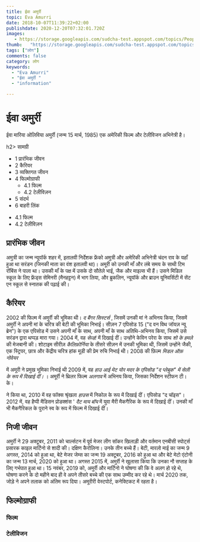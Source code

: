 ```yaml
---
title: ईवा अमुर्री 
topic: Eva Amurri
date: 2018-10-07T11:39:22+02:00
publishdate: 2020-12-20T07:32:01.720Z
images: 
   - https://storage.googleapis.com/sudcha-test.appspot.com/topics/People/eva_amurri/1.jpeg
thumb:   "https://storage.googleapis.com/sudcha-test.appspot.com/topics/People/eva_amurri/thumb.jpeg"
tags: ["लोग"]
comments: false
category: लोग
keywords: 
  - "Eva Amurri"
  - "ईवा अमुर्री "
  - "information"

---
```

<h1> ईवा अमुर्री </h1> <p> </p> <p> </p> <p> ईवा मारिया ओलिविया अमुर्री (जन्म 15 मार्च, 1985) एक अमेरिकी फिल्म और टेलीविजन अभिनेत्री है। </p> <p> h2> सामग्री </h2> <ul> <li> 1 प्रारंभिक जीवन </li> <li> 2 कैरियर </li> <li> 3 व्यक्तिगत जीवन </li> <li> 4 फिल्मोग्राफी <ul> <li> 4.1 फिल्म </li> <li> 4.2 टेलीविज़न </li> </ul> </li> <li> 5 संदर्भ </li> <li> 6 बाहरी लिंक </li> </ul> <ul> <li> 4.1 फिल्म </li> <li> 4.2 टेलीविज़न </li> </ul> <h2> प्रारंभिक जीवन </h2> <p> अमुत्री का जन्म न्यूयॉर्क शहर में, इतालवी निर्देशक फ्रेंको अमुत्री और अमेरिकी अभिनेत्री चंदन राव के यहाँ हुआ था सरंडन (जिनकी माता का वंश इतालवी था)। अमूरी को उनकी माँ और लंबे समय के साथी टिम रॉबिंस ने पाला था। उसकी माँ के पक्ष में उसके दो सौतेले भाई, जैक और माइल्स भी हैं। उसने मिडिल स्कूल के लिए फ्रेंड्स सेमिनरी (मैनहट्टन) में भाग लिया, और ब्रुकलिन, न्यूयॉर्क और ब्राउन यूनिवर्सिटी में सेंट एन स्कूल से स्नातक की पढ़ाई की। </p> <h2> कैरियर </h2> <p> 2002 की फिल्म में अमुर्री की भूमिका थी। <i> द बैंगर सिस्टर्स </i>, जिसमें उनकी मां ने अभिनय किया, जिसमें अमुर्री ने अपनी मां के चरित्र की बेटी की भूमिका निभाई। सीज़न 7 एपिसोड 15 ("द वन विथ जॉयज़ न्यू ब्रेन") के एक एपिसोड में उसने अपनी माँ के साथ, अपनी माँ के साथ अतिथि-अभिनय किया, जिसमें उसे सरंडन द्वारा थप्पड़ मारा गया। 2004 में, वह <i> सेव्ड! </I> में दिखाई दीं। उन्होंने केविन परेरा के साथ <i> शो के हमले </i> की मेजबानी की। शोटाइम सीरीज़ <i> कैलिफ़ोर्निया </i> के तीसरे सीज़न में उनकी भूमिका थी, जिसमें उन्होंने जैकी, एक स्ट्रिपर, छात्र और केंद्रीय चरित्र हांक मूडी की प्रेम रुचि निभाई थी। 2008 की फ़िल्म <i> मिडल ऑफ़ नोवेयर </i> </p> <p> में अमूरी ने प्रमुख भूमिका निभाई थी 2009 में, वह <i> हाउ आई मेट योर मदर के एपिसोड "द प्लेबुक" में सेली के रूप में दिखाई दीं। </i>। अमूर्री ने थ्रिलर फिल्म <i> अलगाव </i> में अभिनय किया, जिसका निर्देशन स्टीफन टी। के। </P> <p> ने किया था, 2010 में वह फॉक्स श्रृंखला <i> हाउस </i> में निकोल के रूप में दिखाई दीं। एपिसोड "द चॉइस"। 2012 में, वह हैप्पी मैडिसन प्रोडक्शंस '<i> दैट माय बॉय </i> में युवा मैरी मैकगैरिक के रूप में दिखाई दीं। उनकी माँ भी मैकगैरिकल के पुराने स्व के रूप में फिल्म में दिखाई दीं। </p> <h2> निजी जीवन </h2> <p> अमुर्री ने 29 अक्टूबर, 2011 को चार्ल्सटन में पूर्व मेजर लीग सॉकर खिलाड़ी और वर्तमान एनबीसी स्पोर्ट्स प्रसारक काइल मार्टिनो से शादी की। दक्षिण कैरोलिना। उनके तीन बच्चे हैं। बेटी, मारलो माई का जन्म 9 अगस्त, 2014 को हुआ था, बेटे मेजर जेम्स का जन्म 19 अक्टूबर, 2016 को हुआ था और बेटे मेटो एंटोनी का जन्म 13 मार्च, 2020 को हुआ था। अगस्त 2015 में, अमुर्री ने खुलासा किया कि उनका नौ सप्ताह के लिए गर्भपात हुआ था। 15 नवंबर, 2019 को, अमुर्री और मार्टिनो ने घोषणा की कि वे अलग हो रहे थे, घोषणा करने के दो महीने बाद ही वे अपने तीसरे बच्चे की एक साथ उम्मीद कर रहे थे। मार्च 2020 तक, जोड़े ने अपने तलाक को अंतिम रूप दिया। अमूरीरी वेस्टपोर्ट, कनेक्टिकट में रहता है। </p> <h2> फिल्मोग्राफी </h2> <h3> फिल्म </h3> <h3> टेलीविजन </h3> 